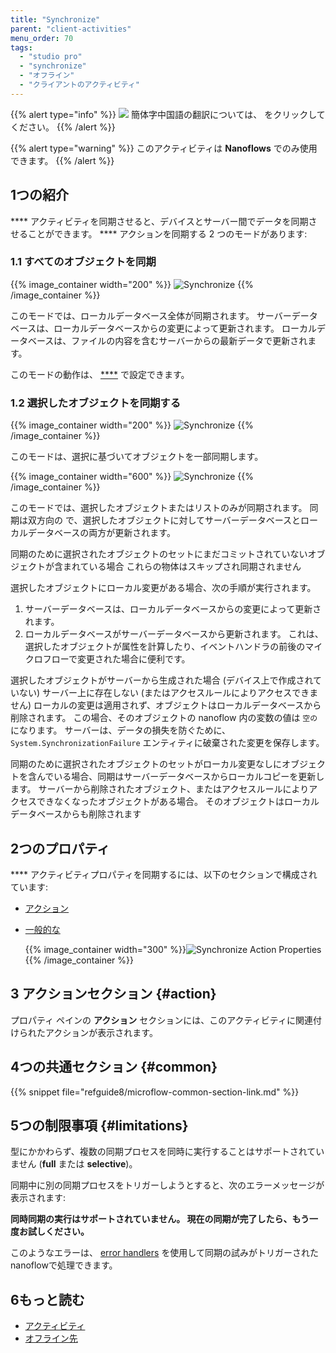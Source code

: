 ```yaml
---
title: "Synchronize"
parent: "client-activities"
menu_order: 70
tags:
  - "studio pro"
  - "synchronize"
  - "オフライン"
  - "クライアントのアクティビティ"
---
```


{{% alert type="info" %}}
<img src="attachments/chinese-translation/china.png" style="display: inline-block; margin: 0" /> 簡体字中国語の翻訳については、 [<unk> <unk> <unk>](https://cdn.mendix.tencent-cloud.com/documentation/refguide8/synchronize.pdf) をクリックしてください。
{{% /alert %}}

{{% alert type="warning" %}}
このアクティビティは **Nanoflows** でのみ使用できます。
{{% /alert %}}

## 1つの紹介

**** アクティビティを同期させると、デバイスとサーバー間でデータを同期させることができます。  **** アクションを同期する 2 つのモードがあります:

### 1.1 すべてのオブジェクトを同期

{{% image_container width="200" %}}
![Synchronize](attachments/client-activities/synchronize.png)
{{% /image_container %}}

このモードでは、ローカルデータベース全体が同期されます。 サーバーデータベースは、ローカルデータベースからの変更によって更新されます。 ローカルデータベースは、ファイルの内容を含むサーバーからの最新データで更新されます。

このモードの動作は、 [****](offline-first#customizable-synchronization) で設定できます。

### 1.2 選択したオブジェクトを同期する

{{% image_container width="200" %}}
![Synchronize](attachments/client-activities/synchronize-objects.png)
{{% /image_container %}}

このモードは、選択に基づいてオブジェクトを一部同期します。

{{% image_container width="600" %}}
![Synchronize](attachments/client-activities/synchronize-objects-selection.png)
{{% /image_container %}}

このモードでは、選択したオブジェクトまたはリストのみが同期されます。 同期は双方向の で、選択したオブジェクトに対してサーバーデータベースとローカルデータベースの両方が更新されます。

同期のために選択されたオブジェクトのセットにまだコミットされていないオブジェクトが含まれている場合 これらの物体はスキップされ同期されません

選択したオブジェクトにローカル変更がある場合、次の手順が実行されます。

1. サーバーデータベースは、ローカルデータベースからの変更によって更新されます。
1. ローカルデータベースがサーバーデータベースから更新されます。 これは、選択したオブジェクトが属性を計算したり、イベントハンドラの前後のマイクロフローで変更された場合に便利です。

選択したオブジェクトがサーバーから生成された場合 (デバイス上で作成されていない) サーバー上に存在しない (またはアクセスルールによりアクセスできません) ローカルの変更は適用されず、オブジェクトはローカルデータベースから削除されます。 この場合、そのオブジェクトの nanoflow 内の変数の値は `空の` になります。 サーバーは、データの損失を防ぐために、 `System.SynchronizationFailure` エンティティに破棄された変更を保存します。

同期のために選択されたオブジェクトのセットがローカル変更なしにオブジェクトを含んでいる場合、同期はサーバーデータベースからローカルコピーを更新します。 サーバーから削除されたオブジェクト、またはアクセスルールによりアクセスできなくなったオブジェクトがある場合。 そのオブジェクトはローカルデータベースからも削除されます

## 2つのプロパティ

**** アクティビティプロパティを同期するには、以下のセクションで構成されています:

* [アクション](#action)

* [一般的な](#common)

    {{% image_container width="300" %}}![Synchronize Action Properties](attachments/client-activities/synchronize-properties.png){{% /image_container %}}

## 3 アクションセクション {#action}

プロパティ ペインの **アクション** セクションには、このアクティビティに関連付けられたアクションが表示されます。

## 4つの共通セクション {#common}

{{% snippet file="refguide8/microflow-common-section-link.md" %}}

## 5つの制限事項 {#limitations}

型にかかわらず、複数の同期プロセスを同時に実行することはサポートされていません (**full** または **selective**)。

同期中に別の同期プロセスをトリガーしようとすると、次のエラーメッセージが表示されます:

**同時同期の実行はサポートされていません。 現在の同期が完了したら、もう一度お試しください。**

このようなエラーは、 [error handlers](/refguide8/error-event#errorhandlers) を使用して同期の試みがトリガーされたnanoflowで処理できます。

## 6もっと読む

* [アクティビティ](アクティビティ)
* [オフライン先](offline-first)
